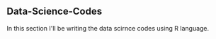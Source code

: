 ## Data-Science-Codes ##   
In this section I'll be writing the data scirnce codes using R language.        
